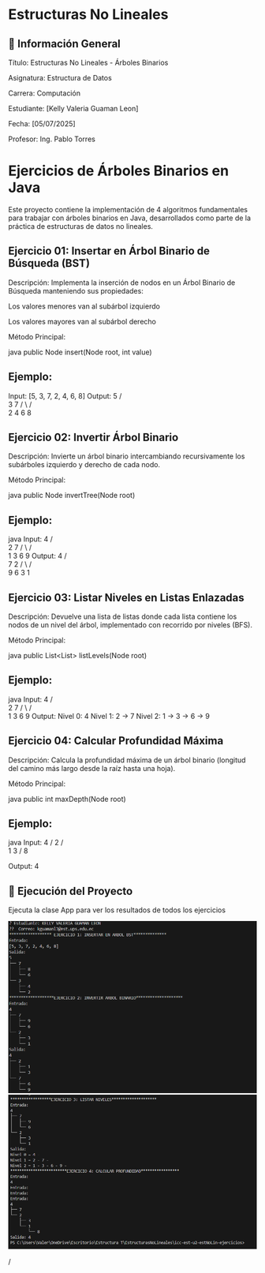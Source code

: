 # Estructuras No Lineales
## 📌 Información General
Título: Estructuras No Lineales - Árboles Binarios

Asignatura: Estructura de Datos

Carrera: Computación

Estudiante: [Kelly Valeria Guaman Leon]

Fecha: [05/07/2025]

Profesor: Ing. Pablo Torres

# Ejercicios de Árboles Binarios en Java
Este proyecto contiene la implementación de 4 algoritmos fundamentales para trabajar con árboles binarios en Java, desarrollados como parte de la práctica de estructuras de datos no lineales.


## Ejercicio 01: Insertar en Árbol Binario de Búsqueda (BST)
Descripción:
Implementa la inserción de nodos en un Árbol Binario de Búsqueda manteniendo sus propiedades:

Los valores menores van al subárbol izquierdo

Los valores mayores van al subárbol derecho

Método Principal:

java
public Node insert(Node root, int value)
## Ejemplo:
Input: [5, 3, 7, 2, 4, 6, 8]
Output:
    5
   / \
  3   7
 / \ / \
2 4 6 8

## Ejercicio 02: Invertir Árbol Binario
Descripción:
Invierte un árbol binario intercambiando recursivamente los subárboles izquierdo y derecho de cada nodo.

Método Principal:

java
public Node invertTree(Node root)
## Ejemplo:

java
Input:
    4
   / \
  2   7
 / \ / \
1 3 6 9
Output:
    4
   / \
  7   2
 / \ / \
9 6 3 1

## Ejercicio 03: Listar Niveles en Listas Enlazadas
Descripción:
Devuelve una lista de listas donde cada lista contiene los nodos de un nivel del árbol, implementado con recorrido por niveles (BFS).

Método Principal:

java
public List<List<Node>> listLevels(Node root)
## Ejemplo:

java
Input:
    4
   / \
  2   7
 / \ / \
1 3 6 9
Output:
Nivel 0: 4
Nivel 1: 2 → 7
Nivel 2: 1 → 3 → 6 → 9

## Ejercicio 04: Calcular Profundidad Máxima
Descripción:
Calcula la profundidad máxima de un árbol binario (longitud del camino más largo desde la raíz hasta una hoja).

Método Principal:

java
public int maxDepth(Node root)

## Ejemplo:

java
Input:
    4
   /
  2
 / \
1   3
   /
  8

Output: 4
## 🚀 Ejecución del Proyecto

Ejecuta la clase App para ver los resultados de todos los ejercicios

![alt text](image.png)
![alt text](image-1.png)



/